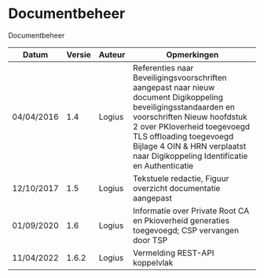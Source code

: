 # Documentbeheer

Documentbeheer

| Datum      | Versie | Auteur | Opmerkingen |
|---|---|---|---|
| 04/04/2016 | 1.4    | Logius | Referenties naar Beveiligingsvoorschriften aangepast naar nieuw document Digikoppeling beveiligingsstandaarden en voorschriften Nieuw hoofdstuk 2 over PKIoverheid toegevoegd TLS offloading toegevoegd Bijlage 4 OIN & HRN verplaatst naar Digikoppeling Identificatie en Authenticatie |
| 12/10/2017 | 1.5    | Logius | Tekstuele redactie, Figuur overzicht documentatie aangepast |
| 01/09/2020 | 1.6    | Logius | Informatie over Private Root CA en Pkioverheid generaties toegevoegd; CSP vervangen door TSP |
| 11/04/2022 | 1.6.2    | Logius | Vermelding REST-API koppelvlak |
